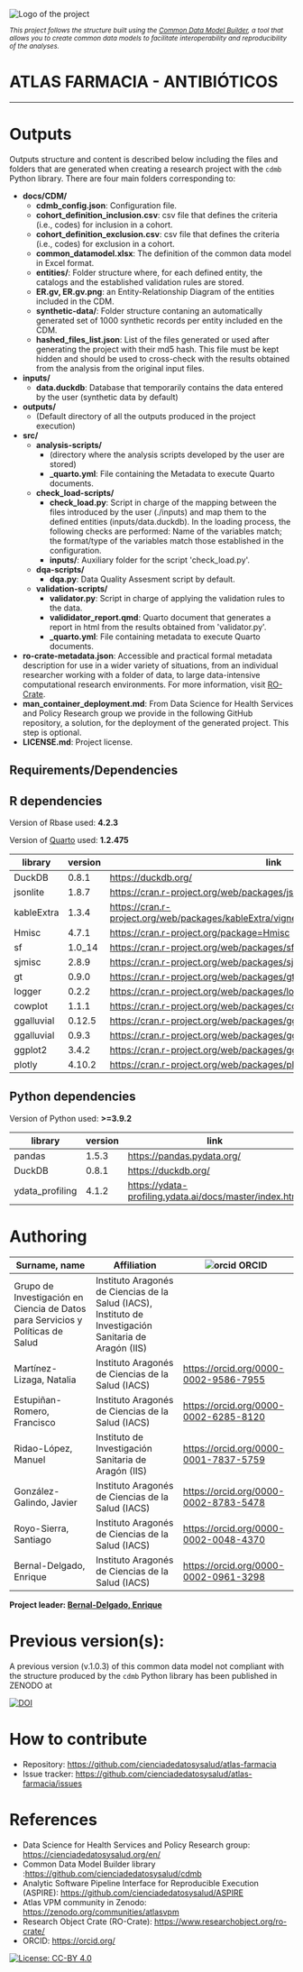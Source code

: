 ![Logo of the project](https://cienciadedatosysalud.org/wp-content/uploads/logo-Data-Science-VPM.png)

<small><i>This project follows the structure built using the [Common Data Model Builder](https://github.com/cienciadedatosysalud/cdmb), a tool that allows you to create common data models to facilitate interoperability and reproducibility of the analyses.</i></small>


# ATLAS FARMACIA - ANTIBIÓTICOS

---

# Outputs
Outputs structure and content is described below including the files and folders that are generated when creating a research project with the `cdmb` Python library. There are four main folders corresponding to:

- __docs/CDM/__
  - **cdmb_config.json**: Configuration file.
  - **cohort_definition_inclusion.csv**: csv file that defines the criteria (i.e., codes) for inclusion in a cohort.
  - **cohort_definition_exclusion.csv**: csv file that defines the criteria (i.e., codes) for exclusion in a cohort.
  - **common_datamodel.xlsx**: The definition of the common data model in Excel format.
  - **entities/**: Folder structure where, for each defined entity, the catalogs and the established validation rules are stored.
  - **ER.gv, ER.gv.png**: an Entity-Relationship Diagram of the entities included in the CDM.
  - **synthetic-data/**: Folder structure contaning an automatically generated set of 1000 synthetic records per entity included en the CDM.
  - **hashed_files_list.json**: List of the files generated or used after generating the project with their md5 hash. This file must be kept hidden 
and should be used to cross-check with the results obtained from the analysis from the original input files.
- __inputs/__
  - **data.duckdb**: Database that temporarily contains the data entered by the user (synthetic data by default)
- __outputs/__
  - (Default directory of all the outputs produced in the project execution)
- __src/__
  - __analysis-scripts/__
    - (directory where the analysis scripts developed by the user are stored)
    - **_quarto.yml**: File containing the Metadata to execute Quarto documents.
  - __check_load-scripts/__
    - **check_load.py**: Script in charge of the mapping between the files introduced by the user (./inputs) and map them to the defined entities (inputs/data.duckdb). 
    In the loading process, the following checks are performed: Name of the variables match; the format/type of the variables match those established in the configuration.
    - __inputs/__: Auxiliary folder for the script 'check_load.py'.
  - __dqa-scripts/__
    - **dqa.py**: Data Quality Assesment script by default.
  - **validation-scripts/**
    - **validator.py**: Script in charge of applying the validation rules to the data.
    - **valididator_report.qmd**: Quarto document that generates a report in html from the results obtained from 'validator.py'. 
    - **_quarto.yml**: File containing metadata to execute Quarto documents.
- **ro-crate-metadata.json**: Accessible and practical formal metadata description for use in a wider variety of situations, 
from an individual researcher working with a folder of data, to large data-intensive computational research environments. For more information, visit [RO-Crate](https://www.researchobject.org/ro-crate/).
- **man_container_deployment.md**: From Data Science for Health Services and Policy Research group we provide in the following
  GitHub repository, a solution, for the deployment of the generated project. This step is optional.
- **LICENSE.md**: Project license.


## Requirements/Dependencies 

## R dependencies
Version of Rbase used: **4.2.3**

Version of [Quarto](https://quarto.org/) used: **1.2.475**

| library    | version | link                                                                                    |
|------------|---------|-----------------------------------------------------------------------------------------|
| DuckDB     | 0.8.1   | https://duckdb.org/                                                                     |
| jsonlite   | 1.8.7   | https://cran.r-project.org/web/packages/jsonlite/index.html                             |
| kableExtra | 1.3.4   | https://cran.r-project.org/web/packages/kableExtra/vignettes/awesome_table_in_html.html |
| Hmisc      | 4.7.1   | https://cran.r-project.org/package=Hmisc                                                |
| sf         | 1.0_14  | https://cran.r-project.org/web/packages/sf/index.html                                   |
| sjmisc     | 2.8.9   | https://cran.r-project.org/web/packages/sjmisc/index.html                               |
| gt         | 0.9.0   | https://cran.r-project.org/web/packages/gt/index.html                                   |
| logger     | 0.2.2   | https://cran.r-project.org/web/packages/logger/index.html                               |
| cowplot    | 1.1.1   | https://cran.r-project.org/web/packages/cowplot/index.html                              |
| ggalluvial | 0.12.5  | https://cran.r-project.org/web/packages/ggalluvial/index.html                           |
| ggalluvial | 0.9.3   | https://cran.r-project.org/web/packages/ggrepel/index.html                              |
| ggplot2    | 3.4.2   | https://cran.r-project.org/web/packages/ggplot2/index.html                              |
| plotly     | 4.10.2  | https://cran.r-project.org/web/packages/plotly/index.html                               |

## Python dependencies
Version of Python used: **>=3.9.2**

| library         | version | link                                                    |
|-----------------|---------|---------------------------------------------------------|
| pandas          | 1.5.3   | https://pandas.pydata.org/                              |
| DuckDB          | 0.8.1   | https://duckdb.org/                                     |
| ydata_profiling | 4.1.2   | https://ydata-profiling.ydata.ai/docs/master/index.html |


# Authoring

| Surname, name | Affiliation | ![orcid](https://orcid.org/sites/default/files/images/orcid_16x16.png) ORCID |
|---------------|-------------|------------------------------------------------------------------------------|
| Grupo de Investigación en Ciencia de Datos para Servicios y Políticas de Salud | Instituto Aragonés de Ciencias de la Salud (IACS), Instituto de Investigación Sanitaria de Aragón (IIS) | |
| Martínez-Lizaga, Natalia | Instituto Aragonés de Ciencias de la Salud (IACS) | https://orcid.org/0000-0002-9586-7955 |
| Estupiñan-Romero, Francisco | Instituto Aragonés de Ciencias de la Salud (IACS) | https://orcid.org/0000-0002-6285-8120 |
| Ridao-López, Manuel | Instituto de Investigación Sanitaria de Aragón (IIS) | https://orcid.org/0000-0001-7837-5759 |
| González-Galindo, Javier | Instituto Aragonés de Ciencias de la Salud (IACS) | https://orcid.org/0000-0002-8783-5478 |
| Royo-Sierra, Santiago | Instituto Aragonés de Ciencias de la Salud (IACS) | https://orcid.org/0000-0002-0048-4370 |
| Bernal-Delgado, Enrique | Instituto Aragonés de Ciencias de la Salud (IACS) | https://orcid.org/0000-0002-0961-3298 |

__Project leader: [Bernal-Delgado, Enrique](https://orcid.org/0000-0002-0961-3298)__

# Previous version(s):
A previous version (v.1.0.3) of this common data model not compliant with the structure produced by the `cdmb` Python library has been published in ZENODO at

[![DOI](https://zenodo.org/badge/DOI/10.5281/zenodo.8016643.svg)](https://doi.org/10.5281/zenodo.8016643)

# How to contribute
- Repository: https://github.com/cienciadedatosysalud/atlas-farmacia
- Issue tracker: https://github.com/cienciadedatosysalud/atlas-farmacia/issues

# References
- Data Science for Health Services and Policy Research group: https://cienciadedatosysalud.org/en/
- Common Data Model Builder library :https://github.com/cienciadedatosysalud/cdmb
- Analytic Software Pipeline Interface for Reproducible Execution (ASPIRE): https://github.com/cienciadedatosysalud/ASPIRE
- Atlas VPM community in Zenodo: https://zenodo.org/communities/atlasvpm
- Research Object Crate (RO-Crate): https://www.researchobject.org/ro-crate/
- ORCID: https://orcid.org/

<a href="https://creativecommons.org/licenses/by/4.0/" target="_blank" ><img src="https://img.shields.io/badge/license-CC--BY%204.0-lightgrey" alt="License: CC-BY 4.0"></a>


